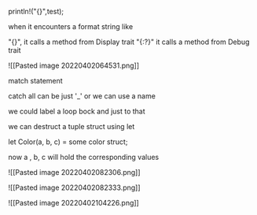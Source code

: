 println!("{}",test);


when it encounters a format string like 

"{}", it calls a method from Display trait
"{:?}" it calls a method from Debug trait

![[Pasted image 20220402064531.png]]


match statement

catch all can be just '\_' or we can use a name

we could label a loop bock and just to that

we can destruct a tuple struct using let

let Color(a, b, c) = some color struct;

now a , b, c will hold the corresponding values


![[Pasted image 20220402082306.png]]

![[Pasted image 20220402082333.png]]

![[Pasted image 20220402104226.png]]



